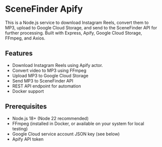 # SceneFinder Apify

This is a Node.js service to download Instagram Reels, convert them to MP3, upload to Google Cloud Storage, and send to the SceneFinder API for further processing. Built with Express, Apify, Google Cloud Storage, FFmpeg, and Axios.

## Features
- Download Instagram Reels using Apify actor.
- Convert video to MP3 using FFmpeg
- Upload MP3 to Google Cloud Storage
- Send MP3 to SceneFinder API
- REST API endpoint for automation
- Docker support

## Prerequisites
- Node.js 18+ (Node 22 recommended)
- FFmpeg (installed in Docker, or available on your system for local testing)
- Google Cloud service account JSON key (see below)
- Apify API token

